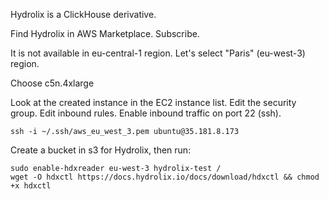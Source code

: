 Hydrolix is a ClickHouse derivative.

Find Hydrolix in AWS Marketplace. Subscribe.

It is not available in eu-central-1 region. Let's select "Paris" (eu-west-3) region.

Choose c5n.4xlarge

Look at the created instance in the EC2 instance list.
Edit the security group. Edit inbound rules. Enable inbound traffic on port 22 (ssh).

```
ssh -i ~/.ssh/aws_eu_west_3.pem ubuntu@35.181.8.173
```

Create a bucket in s3 for Hydrolix, then run:

```
sudo enable-hdxreader eu-west-3 hydrolix-test /
wget -O hdxctl https://docs.hydrolix.io/docs/download/hdxctl && chmod +x hdxctl
```
